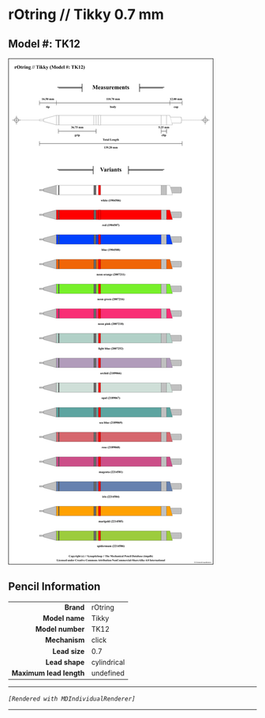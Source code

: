# rOtring // Tikky 0.7 mm

## Model #: TK12

<img src="./tikky-tk12-0.7-grouped.png">

## Pencil Information

|     |     |
| ---: | :--- |
| **Brand** | rOtring |
| **Model name** | Tikky |
| **Model number** | TK12 |
| **Mechanism** | click |
| **Lead size** | 0.7 |
| **Lead shape** | cylindrical |
| **Maximum lead length** | undefined |


---

_`[Rendered with MDIndividualRenderer]`_

---

